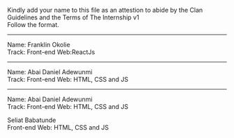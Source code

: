 Kindly add your name to this file as an attestion to abide by the Clan Guidelines and the Terms of The Internship v1
<br/> Follow the format.<br/> 
___
Name: Franklin Okolie <br/>
Track: Front-end Web:ReactJs
___
Name: Abai Daniel Adewunmi  <br/>
Track: Front-end Web: HTML, CSS and JS
___
Name: Abai Daniel Adewunmi <br/>
Track: Front-end Web: HTML, CSS and JS

Seliat Babatunde<br>
Front-end Web: HTML, CSS and JS